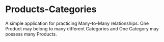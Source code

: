 # Products-Categories

A simple application for practicing Many-to-Many relationships.
One Product may belong to many different Categories and One Category may possess many Products.